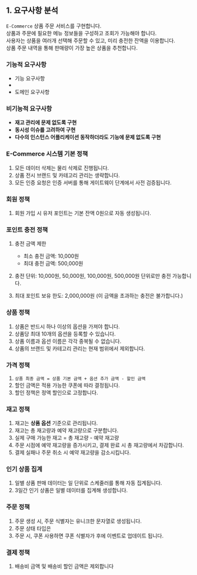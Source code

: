 ## 1. 요구사항 분석
`E-Commerce` 상품 주문 서비스를 구현합니다.  
상품과 주문에 필요한 메뉴 정보들을 구성하고 조회가 가능해야 합니다.  
사용자는 상품을 여러개 선택해 주문할 수 있고, 미리 충전한 잔액을 이용합니다.  
상품 주문 내역을 통해 판매량이 가장 높은 상품을 추천합니다.

### 기능적 요구사항
- 기능 요구사항
- 
- 도메인 요구사항




### 비기능적 요구사항
- **재고 관리에 문제 없도록 구현**
- **동시성 이슈를 고려하여 구현**
- **다수의 인스턴스 어플리케이션 동작하더라도 기능에 문제 없도록 구현**


### E-Commerce 시스템 기본 정책

1. 모든 데이터 삭제는 물리 삭제로 진행됩니다.
2. 상품 전시 브랜드 및 카테고리 관리는 생략합니다.
3. 모든 인증 요청은 인증 서버를 통해 게이트웨이 단계에서 사전 검증됩니다.

### 회원 정책
1. 회원 가입 시 유저 포인트는 기본 잔액 0원으로 자동 생성됩니다.



### 포인트 충전 정책

1. 충전 금액 제한
   - 최소 충전 금액: 10,000원
   - 최대 충전 금액: 500,000원

2. 충전 단위: 10,000원, 50,000원, 100,000원, 500,000원 단위로만 충전 가능합니다.
3. 최대 포인트 보유 한도: 2,000,000원 (이 금액을 초과하는 충전은 불가합니다.)



### 상품 정책

1. 상품은 반드시 하나 이상의 옵션을 가져야 합니다.
2. 상품당 최대 10개의 옵션을 등록할 수 있습니다.
3. 상품 이름과 옵션 이름은 각각 중복될 수 없습니다.
4. 상품의 브랜드 및 카테고리 관리는 현재 범위에서 제외합니다.



### 가격 정책

1. `상품 최종 금액 = 상품 기본 금액 + 옵션 추가 금액 - 할인 금액`
2. 할인 금액은 적용 가능한 쿠폰에 따라 결정됩니다.
3. 할인 정책은 정액 할인으로 고정합니다.


### 재고 정책

1. 재고는 **상품 옵션** 기준으로 관리됩니다.
2. 재고는 총 재고량과 예약 재고량으로 구분합니다.
3. 실제 구매 가능한 재고 = 총 재고량 - 예약 재고량
4. 주문 시점에 예약 재고량을 증가시키고, 결제 완료 시 총 재고량에서 차감합니다.
5. 결제 실패나 주문 취소 시 예약 재고량을 감소시킵니다.



### 인기 상품 집계

1. 일별 상품 판매 데이터는 일 단위로 스케줄러를 통해 자동 집계됩니다.
2. 3일간 인기 상품은 일별 데이터를 집계해 생성합니다.

### 주문 정책
1. 주문 생성 시, 주문 식별자는 유니크한 문자열로 생성됩니다.
2. 주문 상태 타입은 
3. 주문 시, 쿠폰 사용하면 쿠폰 식별자가 후에 이벤트로 업데이트 됩니다.

### 결제 정책
1. 배송비 금액 및 배송비 할인 금액은 제외합니다

